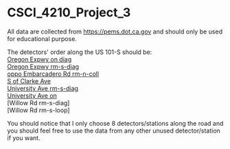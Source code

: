 # CSCI_4210_Project_3

All data are collected from https://pems.dot.ca.gov and should only be used for educational purpose.

The detectors' order along the US 101-S should be:  
  	[Oregon Expwy on diag](https://pems.dot.ca.gov/?pagenum_all=1&station_id=404566&dnode=search&content=cnt_search&center=37.445696%2C-122.119856&zoom=15&view=e)   
  	[Oregon Expwy rm-s-diag](https://pems.dot.ca.gov/?pagenum_all=1&station_id=404561&dnode=search&content=cnt_search&center=37.445696%2C-122.119856&zoom=15&view=e)  
  	[oppo Embarcadero Rd rm-n-coll](https://pems.dot.ca.gov/?pagenum_all=1&station_id=425734&dnode=search&content=cnt_search&center=37.450145%2C-122.124496&zoom=15&view=e)  
  	[S of Clarke Ave](https://pems.dot.ca.gov/?pagenum_all=1&station_id=422161&dnode=search&content=cnt_search&center=37.45613%2C-122.133712&zoom=15&view=e)  
  	[University Ave rm-s-diag](https://pems.dot.ca.gov/?pagenum_all=1&station_id=400425&dnode=search&content=cnt_search&center=37.459416%2C-122.139286&zoom=15&view=e)  
  	[University Ave on](https://pems.dot.ca.gov/?pagenum_all=1&station_id=411559&dnode=search&content=cnt_search&center=37.461831%2C-122.143399&zoom=15&view=e)  
  	[Willow Rd rm-s-diag]  
  	[Willow Rd rm-s-loop]  

You should notice that I only choose 8 detectors/stations along the road and you should feel free to use the data from any other unused detector/station if you want.
